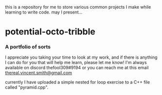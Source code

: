 this is a repository for me to store various common projects I make while learning to write code.
may I present...
# potential-octo-tribble
### A portfolio of sorts

I appreciate you taking your time to look at my work, and if there is anything I can do for you that will help me learn, please let me know! 
I'm always available on discord thefool309#9194
or you can reach me at this email thereal.vincent.smith@gmail.com


currently I have uploaded a simple nested for loop exercise to a C++ file called "pyramid.cpp".
